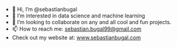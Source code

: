 - 👋 Hi, I’m @sebastianbugal
- 👀 I’m interested in data science and machine learning
- 💞️ I’m looking to collaborate on any and all cool and fun projects.
- 📫 How to reach me: sebastian.bugal99@gmail.com
- Check out my website at: www.sebastianbugal.com

<!---
sebastianbugal/sebastianbugal is a ✨ special ✨ repository because its `README.md` (this file) appears on your GitHub profile.
You can click the Preview link to take a look at your changes.
--->
